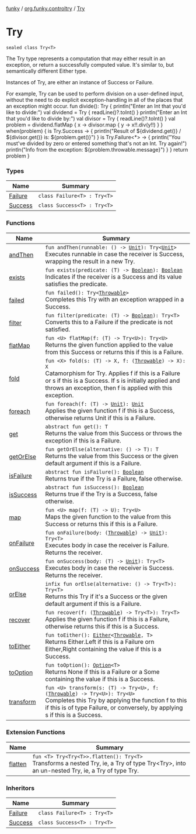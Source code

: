 [funky](../../index.md) / [org.funky.controltry](../index.md) / [Try](.)

# Try

`sealed class Try<T>`

The Try type represents a computation that may either result in an exception, or return a successfully computed value.
It's similar to, but semantically different Either type.

Instances of Try, are either an instance of Success or Failure.

For example, Try can be used to perform division on a user-defined input, without the need to do explicit exception-handling in all of the places that an exception might occur.
fun divide(): Try {
        println("Enter an Int that you'd like to divide:")
        val dividend = Try { readLine()?.toInt() }
        println("Enter an Int that you'd like to divide by:")
        val divisor = Try { readLine()?.toInt() }
        val problem = dividend.flatMap { x -&gt; divisor.map { y -&gt; x!!.div(y!!) } }
        when(problem) {
            is Try.Success -&gt; {
                println("Result of ${dividend.get()} / ${divisor.get()} is: ${problem.get()}")
            }
            is Try.Failure&lt;*&gt; -&gt; {
                println("You must've divided by zero or entered something that's not an Int. Try again!")
                println("Info from the exception: ${problem.throwable.message}")
            }
        }
        return problem
    }

### Types

| Name | Summary |
|---|---|
| [Failure](-failure/index.md) | `class Failure<T> : Try<T>` |
| [Success](-success/index.md) | `class Success<T> : Try<T>` |

### Functions

| Name | Summary |
|---|---|
| [andThen](and-then.md) | `fun andThen(runnable: () -> `[`Unit`](https://kotlinlang.org/api/latest/jvm/stdlib/kotlin/-unit/index.html)`): Try<`[`Unit`](https://kotlinlang.org/api/latest/jvm/stdlib/kotlin/-unit/index.html)`>`<br>Executes runnable in case the receiver is Success, wrapping the result in a new Try. |
| [exists](exists.md) | `fun exists(predicate: (T) -> `[`Boolean`](https://kotlinlang.org/api/latest/jvm/stdlib/kotlin/-boolean/index.html)`): `[`Boolean`](https://kotlinlang.org/api/latest/jvm/stdlib/kotlin/-boolean/index.html)<br>Indicates if the receiver is a Success and its value satisfies the predicate. |
| [failed](failed.md) | `fun failed(): Try<`[`Throwable`](https://kotlinlang.org/api/latest/jvm/stdlib/kotlin/-throwable/index.html)`>`<br>Completes this Try with an exception wrapped in a Success. |
| [filter](filter.md) | `fun filter(predicate: (T) -> `[`Boolean`](https://kotlinlang.org/api/latest/jvm/stdlib/kotlin/-boolean/index.html)`): Try<T>`<br>Converts this to a Failure if the predicate is not satisfied. |
| [flatMap](flat-map.md) | `fun <U> flatMap(f: (T) -> Try<U>): Try<U>`<br>Returns the given function applied to the value from this Success or returns this if this is a Failure. |
| [fold](fold.md) | `fun <X> fold(s: (T) -> X, f: (`[`Throwable`](https://kotlinlang.org/api/latest/jvm/stdlib/kotlin/-throwable/index.html)`) -> X): X`<br>Catamorphism for Try. Applies f if this is a Failure or s if this is a Success. If s is initially applied and throws an exception, then f is applied with this exception. |
| [foreach](foreach.md) | `fun foreach(f: (T) -> `[`Unit`](https://kotlinlang.org/api/latest/jvm/stdlib/kotlin/-unit/index.html)`): `[`Unit`](https://kotlinlang.org/api/latest/jvm/stdlib/kotlin/-unit/index.html)<br>Applies the given function f if this is a Success, otherwise returns Unit if this is a Failure. |
| [get](get.md) | `abstract fun get(): T`<br>Returns the value from this Success or throws the exception if this is a Failure. |
| [getOrElse](get-or-else.md) | `fun getOrElse(alternative: () -> T): T`<br>Returns the value from this Success or the given default argument if this is a Failure. |
| [isFailure](is-failure.md) | `abstract fun isFailure(): `[`Boolean`](https://kotlinlang.org/api/latest/jvm/stdlib/kotlin/-boolean/index.html)<br>Returns true if the Try is a Failure, false otherwise. |
| [isSuccess](is-success.md) | `abstract fun isSuccess(): `[`Boolean`](https://kotlinlang.org/api/latest/jvm/stdlib/kotlin/-boolean/index.html)<br>Returns true if the Try is a Success, false otherwise. |
| [map](map.md) | `fun <U> map(f: (T) -> U): Try<U>`<br>Maps the given function to the value from this Success or returns this if this is a Failure. |
| [onFailure](on-failure.md) | `fun onFailure(body: (`[`Throwable`](https://kotlinlang.org/api/latest/jvm/stdlib/kotlin/-throwable/index.html)`) -> `[`Unit`](https://kotlinlang.org/api/latest/jvm/stdlib/kotlin/-unit/index.html)`): Try<T>`<br>Executes body in case the receiver is Failure. Returns the receiver. |
| [onSuccess](on-success.md) | `fun onSuccess(body: (T) -> `[`Unit`](https://kotlinlang.org/api/latest/jvm/stdlib/kotlin/-unit/index.html)`): Try<T>`<br>Executes body in case the receiver is Success. Returns the receiver. |
| [orElse](or-else.md) | `infix fun orElse(alternative: () -> Try<T>): Try<T>`<br>Returns this Try if it's a Success or the given default argument if this is a Failure. |
| [recover](recover.md) | `fun recover(f: (`[`Throwable`](https://kotlinlang.org/api/latest/jvm/stdlib/kotlin/-throwable/index.html)`) -> Try<T>): Try<T>`<br>Applies the given function f if this is a Failure, otherwise returns this if this is a Success. |
| [toEither](to-either.md) | `fun toEither(): `[`Either`](../../org.funky.either/-either/index.md)`<`[`Throwable`](https://kotlinlang.org/api/latest/jvm/stdlib/kotlin/-throwable/index.html)`, T>`<br>Returns Either.Left if this is a Failure orn Either,Right containing the value if this is a Success. |
| [toOption](to-option.md) | `fun toOption(): `[`Option`](../../org.funky.option/-option/index.md)`<T>`<br>Returns None if this is a Failure or a Some containing the value if this is a Success. |
| [transform](transform.md) | `fun <U> transform(s: (T) -> Try<U>, f: (`[`Throwable`](https://kotlinlang.org/api/latest/jvm/stdlib/kotlin/-throwable/index.html)`) -> Try<U>): Try<U>`<br>Completes this Try by applying the function f to this if this is of type Failure, or conversely, by applying s if this is a Success. |

### Extension Functions

| Name | Summary |
|---|---|
| [flatten](../flatten.md) | `fun <T> Try<Try<T>>.flatten(): Try<T>`<br>Transforms a nested Try, ie, a Try of type Try&lt;Try&gt;, into an un-nested Try, ie, a Try of type Try. |

### Inheritors

| Name | Summary |
|---|---|
| [Failure](-failure/index.md) | `class Failure<T> : Try<T>` |
| [Success](-success/index.md) | `class Success<T> : Try<T>` |
